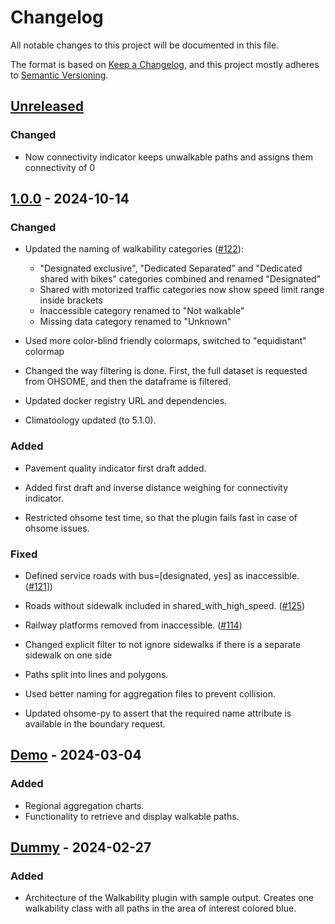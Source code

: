 # Changelog

All notable changes to this project will be documented in this file.

The format is based on [Keep a Changelog](https://keepachangelog.com/en/1.0.0/),
and this project mostly adheres to [Semantic Versioning](https://semver.org/spec/v2.0.0.html).

## [Unreleased](https://gitlab.heigit.org/climate-action/plugins/walkability/-/compare/demo...main?from_project_id=840&straight=false)

### Changed
- Now connectivity indicator keeps unwalkable paths and assigns them connectivity of 0

## [1.0.0](https://gitlab.heigit.org/climate-action/plugins/walkability/-/releases/1.0.0) - 2024-10-14

### Changed
- Updated the naming of walkability categories ([#122](https://gitlab.heigit.org/climate-action/plugins/walkability/-/issues/122)):
  - "Designated exclusive", "Dedicated Separated" and "Dedicated shared with bikes" categories combined and renamed "Designated"
  - Shared with motorized traffic categories now show speed limit range inside brackets
  - Inaccessible category renamed to "Not walkable"
  - Missing data category renamed to "Unknown"
- Used more color-blind friendly colormaps, switched to "equidistant" colormap

- Changed the way filtering is done. First, the full dataset is requested from OHSOME, and then the dataframe is filtered.
- Updated docker registry URL and dependencies.
- Climatoology updated (to 5.1.0).


### Added
- Pavement quality indicator first draft added.
- Added first draft and inverse distance weighing for connectivity indicator.

- Restricted ohsome test time, so that the plugin fails fast in case of ohsome issues.

### Fixed
- Defined service roads with bus=[designated, yes] as inaccessible. ([#121](https://gitlab.heigit.org/climate-action/plugins/walkability/-/issues/121)])
- Roads without sidewalk included in shared_with_high_speed. ([#125](https://gitlab.heigit.org/climate-action/plugins/walkability/-/issues/125))
- Railway platforms removed from inaccessible. ([#114](https://gitlab.heigit.org/climate-action/plugins/walkability/-/issues/114))
- Changed explicit filter to not ignore sidewalks if there is a separate sidewalk on one side

- Paths split into lines and polygons.
- Used better naming for aggregation files to prevent collision.
- Updated ohsome-py to assert that the required name attribute is available in the boundary request.

## [Demo](https://gitlab.heigit.org/climate-action/plugins/walkability/-/releases/demo) - 2024-03-04

### Added
- Regional aggregation charts.
- Functionality to retrieve and display walkable paths.

## [Dummy](https://gitlab.heigit.org/climate-action/plugins/walkability/-/releases) - 2024-02-27

### Added
- Architecture of the Walkability plugin with sample output. Creates one walkability class with all paths in the area of interest colored blue.
